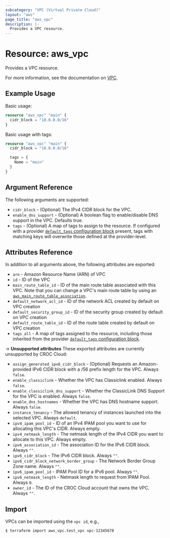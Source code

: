 ```yaml
---
subcategory: "VPC (Virtual Private Cloud)"
layout: "aws"
page_title: "aws_vpc"
description: |-
  Provides a VPC resource.
---
```


# Resource: aws_vpc

Provides a VPC resource.

For more information, see the documentation on [VPC][vpc].

## Example Usage

Basic usage:

```terraform
resource "aws_vpc" "main" {
  cidr_block = "10.0.0.0/16"
}
```

Basic usage with tags:

```terraform
resource "aws_vpc" "main" {
  cidr_block = "10.0.0.0/16"

  tags = {
    Name = "main"
  }
}
```

## Argument Reference

The following arguments are supported:

* `cidr_block` - (Optional) The IPv4 CIDR block for the VPC.
* `enable_dns_support` - (Optional) A boolean flag to enable/disable DNS support in the VPC. Defaults true.
* `tags` - (Optional) A map of tags to assign to the resource. If configured with a provider [`default_tags` configuration block][default-tags] present, tags with matching keys will overwrite those defined at the provider-level.

## Attributes Reference

In addition to all arguments above, the following attributes are exported:

* `arn` - Amazon Resource Name (ARN) of VPC
* `id` - ID of the VPC
* `main_route_table_id` - ID of the main route table associated with
     this VPC. Note that you can change a VPC's main route table by using an
     [`aws_main_route_table_association`][tf-main-route-table-association].
* `default_network_acl_id` - ID of the network ACL created by default on VPC creation
* `default_security_group_id` - ID of the security group created by default on VPC creation
* `default_route_table_id` - ID of the route table created by default on VPC creation
* `tags_all` - A map of tags assigned to the resource, including those inherited from the provider [`default_tags` configuration block][default-tags].

->  **Unsupported attributes**
These exported attributes are currently unsupported by CROC Cloud:

* `assign_generated_ipv6_cidr_block` - (Optional) Requests an Amazon-provided IPv6 CIDR block with a /56 prefix length for the VPC. Always `false`.
* `enable_classiclink` - Whether the VPC has Classiclink enabled. Always `false`.
* `enable_classiclink_dns_support` - Whether the ClassicLink DNS Support for the VPC is enabled. Always `false`.
* `enable_dns_hostnames` - Whether the VPC has DNS hostname support. Always `false`.
* `instance_tenancy` - The allowed tenancy of instances launched into the selected VPC. Always `default`.
* `ipv4_ipam_pool_id` -  ID of an IPv4 IPAM pool you want to use for allocating this VPC's CIDR. Always empty.
* `ipv4_netmask_length` - The netmask length of the IPv4 CIDR you want to allocate to this VPC. Always empty.
* `ipv6_association_id` - The association ID for the IPv6 CIDR block. Always `""`.
* `ipv6_cidr_block` - The IPv6 CIDR block. Always `""`.
* `ipv6_cidr_block_network_border_group` - The Network Border Group Zone name. Always `""`.
* `ipv6_ipam_pool_id` - IPAM Pool ID for a IPv6 pool. Always `""`.
* `ipv6_netmask_length` - Netmask length to request from IPAM Pool. Always `0`.
* `owner_id` - The ID of the CROC Cloud account that owns the VPC. Always `""`.

## Import

VPCs can be imported using the `vpc id`, e.g.,

```
$ terraform import aws_vpc.test_vpc vpc-12345678
```

[default-tags]: https://www.terraform.io/docs/providers/aws/index.html#default_tags-configuration-block
[tf-main-route-table-association]: main_route_table_association.html
[vpc]: https://docs.cloud.croc.ru/en/services/networks/privatecloud.html
